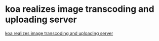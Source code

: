 # koa realizes image transcoding and uploading server
[koa realizes image transcoding and uploading server](https://aiwithcloud.com/2022/09/19/koa_realizes_image_transcoding_and_uploading_server/)